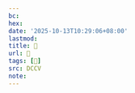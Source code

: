 ```yaml
---
bc:
hex:
date: '2025-10-13T10:29:06+08:00'
lastmod:
title: 􄻰
url: 􄻰
tags: [𧮑]
src: DCCV
note:
---
```

